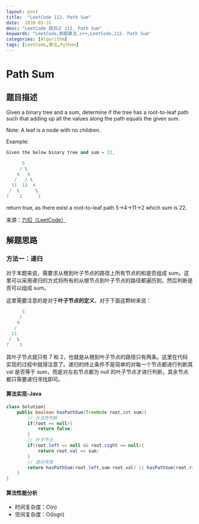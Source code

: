 ```yaml
---
layout: post
title:  "LeetCode 112. Path Sum"
date:  2020-03-31
desc: "LeetCode 题目之 112. Path Sum"
keywords: "LeetCode,刷题算法,c++,LeetCode,112. Path Sum"
categories: [Algorithm]
tags: [LeetCode,算法,Python]
---
```

# Path Sum

## 题目描述

Given a binary tree and a sum, determine if the tree has a root-to-leaf path such that adding up all the values along the path equals the given sum.

Note: A leaf is a node with no children.

Example:

```s
Given the below binary tree and sum = 22,

      5
     / \
    4   8
   /   / \
  11  13  4
 /  \      \
7    2      1
```

return true, as there exist a root-to-leaf path 5->4->11->2 which sum is 22.


来源：[力扣（LeetCode）](https://leetcode-cn.com/problems/path-sum)

## 解题思路

### 方法一：递归

对于本题来说，需要求从根到叶子节点的路径上所有节点的和是否组成 sum。这里可以采用递归的方式将所有的从根节点到叶子节点的路径都遍历到，然后判断是否可以组成 sum。

这里需要注意的是对于**叶子节点的定义**，对于下面这颗树来说：

```s
      5
     / 
    4  
   /   
  11  
 /  \      
7    2      
```

其叶子节点就只有 7 和 2，也就是从根到叶子节点的路径只有两条。这里在代码实现的过程中就得注意了。递归的终止条件不是简单的对每一个节点都进行判断其 val 是否等于 sum，而是对左右节点都为 null 的叶子节点才进行判断，其余节点都只需要递归寻找即可。

#### 算法实现-Java

```java
class Solution{
    public boolean hasPathSum(TreeNode root,int sum){
        // 合法性判断
        if(root == null){
            return false;
        }
        // 叶子节点
        if(root.left == null && root.right == null){
            return root.val == sum;
        }
        // 递归寻找
        return hasPathSum(root.left,sum-root.val) || hasPathSum(root.right,sum-root.val);
    }
}
```

#### 算法性能分析

- 时间复杂度：O(n)
- 空间复杂度：O(logn)
